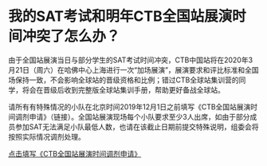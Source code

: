 # 我的SAT考试和明年CTB全国站展演时间冲突了怎么办？

由于全国站展演当日与部分学生的SAT考试时间冲突，CTB中国站将在2020年3月21日（周六）在哈佛中心上海进行一次“加场展演”，展演要求和评比标准和全国场保持一致，不会影响全球站的晋级资格和比例；错过CTB全球站集训营的同学，将会在晋级后收到完整版全球站集训手册，帮助更好备战全球站。

请所有有特殊情况的小队在北京时间2019年12月1日之前填写《CTB全国站展演时间调剂申请》（链接）。全国站展演现场每个小队要求至少3人出席，如由于部分成员参加SAT无法满足小队最低人数，也请在该截止日期前提交特殊说明，组委会将按照实际情况调剂处理。

[点击填写《CTB全国站展演时间调剂申请》](https://hedu.jinshuju.com/f/FrKEih)